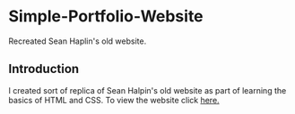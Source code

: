 # Simple-Portfolio-Website
Recreated Sean Haplin's old website.

## Introduction
I created sort of replica of Sean Halpin's old website as part of learning the basics of HTML and CSS. To view the website click [here.](https://jasonabba.github.io/Simple-Portfolio-Website)
